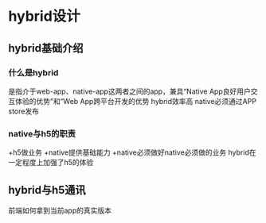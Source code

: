 # hybrid设计
## hybrid基础介绍
### 什么是hybrid
是指介于web-app、native-app这两者之间的app，兼具“Native App良好用户交互体验的优势”和“Web App跨平台开发的优势 
hybrid效率高
native必须通过APP store发布
### native与h5的职责
+h5做业务
+native提供基础能力
+native必须做好native必须做的业务
hybrid在一定程度上加强了h5的体验
## hybrid与h5通讯
前端如何拿到当前app的真实版本

